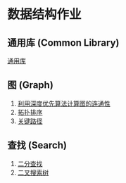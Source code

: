 数据结构作业
==========

通用库 (Common Library)
-----------------------
[通用库](/common/README.md)

图 (Graph)
----------
1. [利用深度优先算法计算图的连通性](/graph/connectivity.c)
2. [拓扑排序](/graph/topological_sorting.c)
3. [关键路径](/graph/critical_path.c)

查找 (Search)
-------------
1. [二分查找](/search/binary_search.c)
2. [二叉搜索树](/search/binary_search_tree.c)
